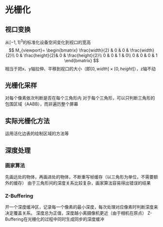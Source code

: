 # 光栅化
## 视口变换
从$[-1,1]^3$的标准化设备空间变化到视口的宽高
$$
M_{viewport}=
\begin{bmatrix}
\frac{width}{2} & 0 & 0 & \frac{width}{2}\\
0 & \frac{height}{2}& 0 & \frac{height}{2}\\
0 & 0 & 1 & 0\\
0 & 0 & 0 & 1
\end{bmatrix}
$$
相当于把x、y轴拉伸、平移到视口的大小（即$[0,width]\times [0,height]$），z轴不动

## 光栅化采样
对每个像素依次判断是否在每个三角形内
对于每个三角形，可以只判断三角形的包围区域（AABB），而非遍历整个屏幕

## 实际光栅化方法
运用活化边表的绘制区域的方法等

## 深度处理
### 画家算法
先画远处的物体，再画进处的物体，不断重写帧缓存（以三角形为单位，不需要额外的缓存）
由于三角形间的深度关系比较复杂，画家算法容易得出错误的结果

### Z-Buffering
开一个深度缓冲区，记录每一个像素的最小深度，每次处理对应像素时判断深度来决定覆盖关系。
深度总为正值，深度越小离摄像机更近（由于相机在原点）
Z-Buffering在光栅化的过程中同时生成同步的深度缓冲